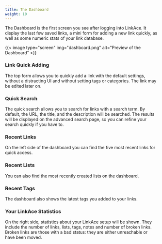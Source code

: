 ```yaml
---
title: The Dashboard
weight: 10
---
```


The Dashboard is the first screen you see after logging into LinkAce. It display the last few saved links, a mini form
for adding a new link quickly, as well as some numeric stats of your link database.

{{< image type="screen" img="dashboard.png" alt="Preview of the Dashboard" >}}

### Link Quick Adding

The top form allows you to quickly add a link with the default settings, without a distracting UI and without setting tags or categories. The link may be edited later on.

### Quick Search

The quick search allows you to search for links with a search term. By default, the URL, the title, and the description will be searched. The results will be displayed on the advanced search page, so you can refine your search quickly if you have to.

### Recent Links

On the left side of the dashboard you can find the five most recent links for quick access.

### Recent Lists

You can also find the most recently created lists on the dashboard.

### Recent Tags

The dashboard also shows the latest tags you added to your links.

### Your LinkAce Statistics

On the right side, statistics about your LinkAce setup will be shown. They include the number of links, lists, tags, notes and number of broken links. Broken links are those with a bad status: they are either unreachable or have been moved.
